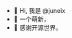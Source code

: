 - 👋 Hi, 我是 @juneix
- 👀 一个萌新，
- 🌱 感谢开源世界。

<!---
juneix/juneix is a ✨ special ✨ repository because its `README.md` (this file) appears on your GitHub profile.
You can click the Preview link to take a look at your changes.
--->
